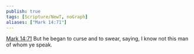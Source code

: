 ```yaml
---
publish: true
tags: [Scripture/NewT, noGraph]
aliases: ["Mark 14:71"]
---
```

[Mark 14:71](https://churchofjesuschrist.org/study/scriptures/nt/mark/14?lang=eng&id=p71#p71) But he began to curse and to swear, saying, I know not this man of whom ye speak.
